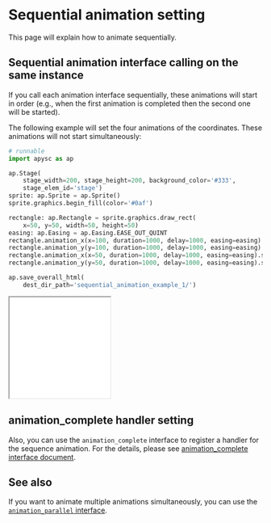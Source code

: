 # Sequential animation setting

This page will explain how to animate sequentially.

## Sequential animation interface calling on the same instance

If you call each animation interface sequentially, these animations will start in order (e.g., when the first animation is completed then the second one will be started).

The following example will set the four animations of the coordinates. These animations will not start simultaneously:

```py
# runnable
import apysc as ap

ap.Stage(
    stage_width=200, stage_height=200, background_color='#333',
    stage_elem_id='stage')
sprite: ap.Sprite = ap.Sprite()
sprite.graphics.begin_fill(color='#0af')

rectangle: ap.Rectangle = sprite.graphics.draw_rect(
    x=50, y=50, width=50, height=50)
easing: ap.Easing = ap.Easing.EASE_OUT_QUINT
rectangle.animation_x(x=100, duration=1000, delay=1000, easing=easing).start()
rectangle.animation_y(y=100, duration=1000, delay=1000, easing=easing).start()
rectangle.animation_x(x=50, duration=1000, delay=1000, easing=easing).start()
rectangle.animation_y(y=50, duration=1000, delay=1000, easing=easing).start()

ap.save_overall_html(
    dest_dir_path='sequential_animation_example_1/')
```

<iframe src="static/sequential_animation_example_1/index.html" width="200" height="200"></iframe>

## animation_complete handler setting

Also, you can use the `animation_complete` interface to register a handler for the sequence animation. For the details, please see [animation_complete interface document](animation_complete.md).

## See also

If you want to animate multiple animations simultaneously, you can use the [`animation_parallel` interface](animation_parallel.md).
